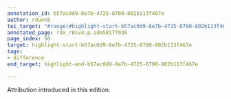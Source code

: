 ```yaml
---
annotation_id: b57ac0d9-8e7b-4725-8700-802b113f467e
author: rdunn5
tei_target: "#range(#highlight-start-b57ac0d9-8e7b-4725-8700-802b113f467e, #highlight-end-b57ac0d9-8e7b-4725-8700-802b113f467e)"
annotated_page: rdx_r8sv4.p.idm58177936
page_index: 50
target: highlight-start-b57ac0d9-8e7b-4725-8700-802b113f467e
tags:
- difference
end_target: highlight-end-b57ac0d9-8e7b-4725-8700-802b113f467e

---
```

Attribution introduced in this edition.